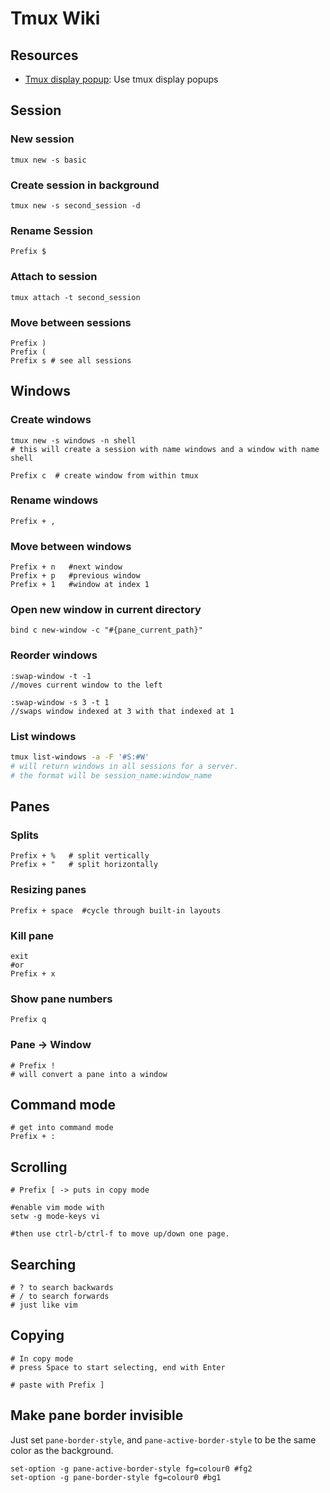Tmux Wiki
===

Resources
---

- [Tmux display popup][1]: Use tmux display popups

<!-- Links -->
[1]: https://qmacro.org/autodidactics/2021/08/06/tmux-output-formatting/

<!-- Links end -->


Session
---

### New session

```
tmux new -s basic
```

### Create session in background

```
tmux new -s second_session -d
```

### Rename Session

```
Prefix $
```

### Attach to session

```
tmux attach -t second_session
```

### Move between sessions

```
Prefix )
Prefix (
Prefix s # see all sessions
```

Windows
---

### Create windows

```
tmux new -s windows -n shell
# this will create a session with name windows and a window with name shell
```

```
Prefix c  # create window from within tmux
```

### Rename windows

```
Prefix + ,
```

### Move between windows

```
Prefix + n   #next window
Prefix + p   #previous window
Prefix + 1   #window at index 1
```

### Open new window in current directory

```
bind c new-window -c "#{pane_current_path}"
```

### Reorder windows

```
:swap-window -t -1
//moves current window to the left

:swap-window -s 3 -t 1
//swaps window indexed at 3 with that indexed at 1
```

### List windows

```bash
tmux list-windows -a -F '#S:#W'
# will return windows in all sessions for a server.
# the format will be session_name:window_name
```


Panes
---

### Splits

```
Prefix + %   # split vertically
Prefix + "   # split horizontally
```

### Resizing panes

```
Prefix + space  #cycle through built-in layouts
```

### Kill pane

```
exit
#or
Prefix + x
```

### Show pane numbers

```
Prefix q
```

### Pane → Window

```
# Prefix !
# will convert a pane into a window
```

Command mode
---

```
# get into command mode
Prefix + :
```

Scrolling
---

```
# Prefix [ -> puts in copy mode
```

```
#enable vim mode with
setw -g mode-keys vi

#then use ctrl-b/ctrl-f to move up/down one page.
```

Searching
---

```
# ? to search backwards
# / to search forwards
# just like vim
```

Copying
---

```
# In copy mode
# press Space to start selecting, end with Enter

# paste with Prefix ]
```

Make pane border invisible
---

Just set `pane-border-style`, and `pane-active-border-style` to be the same
color as the background.

```
set-option -g pane-active-border-style fg=colour0 #fg2
set-option -g pane-border-style fg=colour0 #bg1
```
